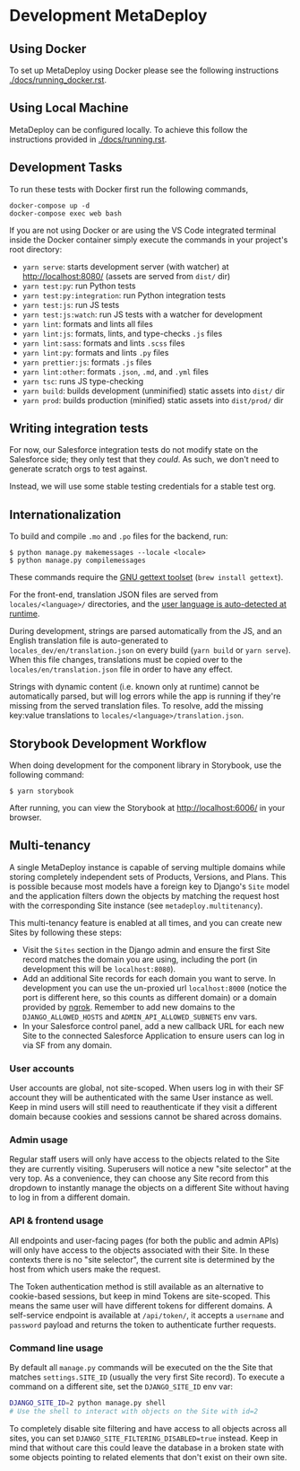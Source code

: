 # Development MetaDeploy

## Using Docker

To set up MetaDeploy using Docker please see the following instructions
[./docs/running_docker.rst](./docs/running_docker.rst).

## Using Local Machine

MetaDeploy can be configured locally. To achieve this follow the instructions
provided in [./docs/running.rst](./docs/running.rst).

## Development Tasks

To run these tests with Docker first run the following commands,

    docker-compose up -d
    docker-compose exec web bash

If you are not using Docker or are using the VS Code integrated terminal inside
the Docker container simply execute the commands in your project's root
directory:

- `yarn serve`: starts development server (with watcher) at
  <http://localhost:8080/> (assets are served from `dist/` dir)
- `yarn test:py`: run Python tests
- `yarn test:py:integration`: run Python integration tests
- `yarn test:js`: run JS tests
- `yarn test:js:watch`: run JS tests with a watcher for development
- `yarn lint`: formats and lints all files
- `yarn lint:js`: formats, lints, and type-checks `.js` files
- `yarn lint:sass`: formats and lints `.scss` files
- `yarn lint:py`: formats and lints `.py` files
- `yarn prettier:js`: formats `.js` files
- `yarn lint:other`: formats `.json`, `.md`, and `.yml` files
- `yarn tsc`: runs JS type-checking
- `yarn build`: builds development (unminified) static assets into `dist/` dir
- `yarn prod`: builds production (minified) static assets into `dist/prod/` dir

## Writing integration tests

For now, our Salesforce integration tests do not modify state on the Salesforce
side; they only test that they _could_. As such, we don't need to generate
scratch orgs to test against.

Instead, we will use some stable testing credentials for a stable test org.

## Internationalization

To build and compile `.mo` and `.po` files for the backend, run:

    $ python manage.py makemessages --locale <locale>
    $ python manage.py compilemessages

These commands require the
[GNU gettext toolset](https://www.gnu.org/software/gettext/)
(`brew install gettext`).

For the front-end, translation JSON files are served from `locales/<language>/`
directories, and the
[user language is auto-detected at runtime](https://github.com/i18next/i18next-browser-languageDetector).

During development, strings are parsed automatically from the JS, and an English
translation file is auto-generated to `locales_dev/en/translation.json` on every
build (`yarn build` or `yarn serve`). When this file changes, translations must
be copied over to the `locales/en/translation.json` file in order to have any
effect.

Strings with dynamic content (i.e. known only at runtime) cannot be
automatically parsed, but will log errors while the app is running if they're
missing from the served translation files. To resolve, add the missing key:value
translations to `locales/<language>/translation.json`.

## Storybook Development Workflow

When doing development for the component library in Storybook, use the following
command:

    $ yarn storybook

After running, you can view the Storybook at <http://localhost:6006/> in your
browser.

## Multi-tenancy

A single MetaDeploy instance is capable of serving multiple domains while
storing completely independent sets of Products, Versions, and Plans. This is
possible because most models have a foreign key to Django's `Site` model and the
application filters down the objects by matching the request host with the
corresponding Site instance (see `metadeploy.multitenancy`).

This multi-tenancy feature is enabled at all times, and you can create new Sites
by following these steps:

- Visit the `Sites` section in the Django admin and ensure the first Site record
  matches the domain you are using, including the port (in development this will
  be `localhost:8080`).
- Add an additional Site records for each domain you want to serve. In
  development you can use the un-proxied url `localhost:8000` (notice the port
  is different here, so this counts as different domain) or a domain provided by
  [ngrok](https://ngrok.com/). Remember to add new domains to the
  `DJANGO_ALLOWED_HOSTS` and `ADMIN_API_ALLOWED_SUBNETS` env vars.
- In your Salesforce control panel, add a new callback URL for each new Site to
  the connected Salesforce Application to ensure users can log in via SF from
  any domain.

### User accounts

User accounts are global, not site-scoped. When users log in with their SF
account they will be authenticated with the same User instance as well. Keep in
mind users will still need to reauthenticate if they visit a different domain
because cookies and sessions cannot be shared across domains.

### Admin usage

Regular staff users will only have access to the objects related to the Site
they are currently visiting. Superusers will notice a new "site selector" at the
very top. As a convenience, they can choose any Site record from this dropdown
to instantly manage the objects on a different Site without having to log in
from a different domain.

### API & frontend usage

All endpoints and user-facing pages (for both the public and admin APIs) will
only have access to the objects associated with their Site. In these contexts
there is no "site selector", the current site is determined by the host from
which users make the request.

The Token authentication method is still available as an alternative to
cookie-based sessions, but keep in mind Tokens are site-scoped. This means the
same user will have different tokens for different domains. A self-service
endpoint is available at `/api/token/`, it accepts a `username` and `password`
payload and returns the token to authenticate further requests.

### Command line usage

By default all `manage.py` commands will be executed on the the Site that
matches `settings.SITE_ID` (usually the very first Site record). To execute a
command on a different site, set the `DJANGO_SITE_ID` env var:

```bash
DJANGO_SITE_ID=2 python manage.py shell
# Use the shell to interact with objects on the Site with id=2
```

To completely disable site filtering and have access to all objects across all
sites, you can set `DJANGO_SITE_FILTERING_DISABLED=true` instead. Keep in mind
that without care this could leave the database in a broken state with some
objects pointing to related elements that don't exist on their own site.
